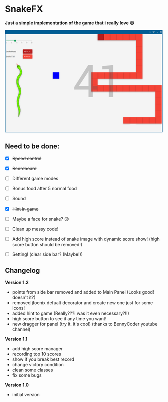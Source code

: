 # SnakeFX

**Just a simple implementation of the game that i really love :smile:**


![Alt Text](https://github.com/SamadiPour/SnakeFX/blob/master/screenshot.png)


## Need to be done:
- [X] ~~Speed control~~
- [X] ~~Scoreboard~~
- [ ] Different game modes
- [ ] Bonus food after 5 normal food
- [ ] Sound
- [X] ~~Hint in game~~
- [ ] Maybe a face for snake? :confused:
- [ ] Clean up messy code!
- [ ] Add high score instead of snake image with dynamic score show! (high score button should be removed!)
- [ ] Setting! (clear side bar? (Maybe!))


## Changelog
**Version 1.2**
- points from side bar removed and added to Main Panel (Looks good! doesn't it?)
- removed jfoenix defualt decorator and create new one just for some icons!
- added hint to game (Really???! was it even necessary?!!)
- high score button to see it any time you want!
- new dragger for panel (try it. it's cool) (thanks to BennyCoder youtube channel)

**Version 1.1**
- add high score manager
- recording top 10 scores
- show if you break best record
- change victory condition
- clean some classes
- fix some bugs

**Version 1.0**
- initial version
